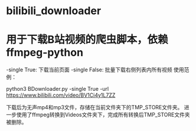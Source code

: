 # bilibili_downloader

# 用于下载B站视频的爬虫脚本，依赖ffmpeg-python

-single True: 下载当前页面
-single False: 批量下载右侧列表内所有视频
使用范例：

python3 BDownloader.py -single True -url https://www.bilibili.com/video/BV1Ci4y1L7ZZ

下载后为无声mp4和mp3文件，存储在当前文件夹下的TMP_STORE文件夹。 进一步使用了ffmpeg转换到Videos文件夹下，完成所有转换后TMP_STORE文件夹被删除。
